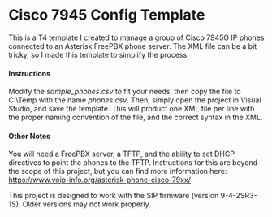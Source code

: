 # Cisco 7945 Config Template

This is a T4 template I created to manage a group of Cisco 7945G IP phones connected to an Asterisk FreePBX phone server.  The XML file can be a bit tricky, so I made this template to simplify the process.  

#### Instructions

Modify the *sample_phones.csv* to fit your needs, then copy the file to C:\Temp with the name *phones.csv*.  Then, simply open the project in Visual Studio, and save the template.  This will product one XML file per line with the proper naming convention of the file, and the correct syntax in the XML. 

#### Other Notes

You will need a FreePBX server, a TFTP, and the ability to set DHCP directives to point the phones to the TFTP.  Instructions for this are beyond the scope of this project, but you can find more information here: https://www.voip-info.org/asterisk-phone-cisco-79xx/

This project is designed to work with the SIP firmware (version 9-4-2SR3-1S).  Older versions may not work properly. 